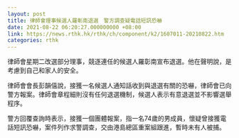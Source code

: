 ```yaml
---
layout: post
title: 律師會理事候選人羅彰南退選　警方調查疑電話短訊恐嚇
date: 2021-08-22 06:20:27.000000000 +08:00
link: https://news.rthk.hk/rthk/ch/component/k2/1607011-20210822.htm
categories: rthk
---
```


律師會星期二改選部分理事，競逐連任的候選人羅彰南宣布退選。他在聲明說，是考慮到自己和家人的安全。

律師會會長彭韻僖說，接獲一名候選人通知話收到與退選有關的恐嚇，律師會已向警方報案。律師會章程細則沒有任何退選機制，候選人表示有意退選並不影響選舉程序。

警方回覆查詢時表示，接獲一個團體報案，指一名74歲的男成員，懷疑曾接獲電話短訊恐嚇，案件列作求警調查，交由港島總區重案組跟進，暫時未有人被捕。
